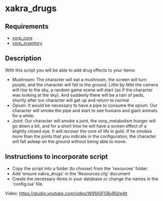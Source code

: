 # xakra_drugs
## Requirements
- [vorp_core](https://github.com/VORPCORE/vorp-core-lua)
- [vorp_inventory](https://github.com/VORPCORE/vorp_inventory-lua)

## Description
With this script you will be able to add drug effects to your items:
- Mushroom: The character will eat a mushroom, the screen will turn purple, and the character will fall to the ground. Little by little the camera will rise to the sky, a random game scene will start (as if the character was looking at the sky). And suddenly there will be a rain of peds, shortly after our character will get up and return to normal.
- Opium: It would be necessary to have a pipe to consume the opium. Our character will smoke the pipe and start to see humans and giant animals for a while.
- Joint: Our character will smoke a joint, the vorp_metabolism hunger will go down a bit, and for a short time he will have a screen effect of a slightly closed eye. It will recover the core of life in gold. If he smokes more than the joints that you indicate in the configuration, the character will fall asleep on the ground without being able to move.

## Instructions to incorporate script
- Copy the script into a folder (to choose) from the 'resources' folder.
- Add 'ensure xakra_drugs' in the 'Resources.cfg' document
- Create the necessary items in your database or change the names in the 'config.lua' file.

Video: https://studio.youtube.com/video/W9SlGFGByBQ/edit
